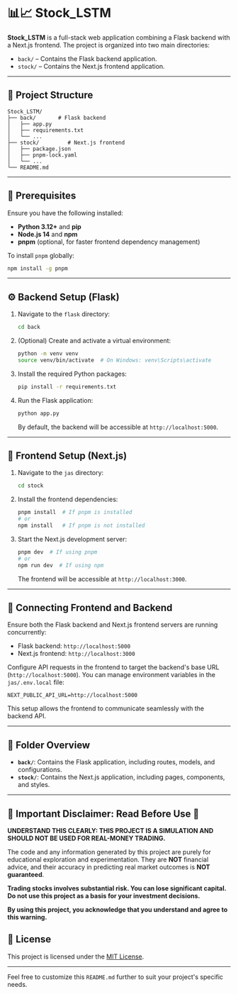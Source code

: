 # 📊📈 Stock_LSTM

**Stock_LSTM** is a full-stack web application combining a Flask backend with a Next.js frontend. The project is organized into two main directories:

* `back/` – Contains the Flask backend application.
* `stock/` – Contains the Next.js frontend application.

---

## 🚀 Project Structure

```
Stock_LSTM/
├── back/       # Flask backend
│   ├── app.py
│   ├── requirements.txt
│   └── ...
├── stock/         # Next.js frontend
│   ├── package.json
│   ├── pnpm-lock.yaml
│   └── ...
└── README.md
```

---

## 🧰 Prerequisites

Ensure you have the following installed:

* **Python 3.12+** and **pip**
* **Node.js 14** and **npm**
* **pnpm** (optional, for faster frontend dependency management)

To install `pnpm` globally:

```bash
npm install -g pnpm
```

---

## ⚙️ Backend Setup (Flask)

1. Navigate to the `flask` directory:

   ```bash
   cd back
   ```

2. (Optional) Create and activate a virtual environment:

   ```bash
   python -m venv venv
   source venv/bin/activate  # On Windows: venv\Scripts\activate
   ```

3. Install the required Python packages:

   ```bash
   pip install -r requirements.txt
   ```

4. Run the Flask application:

   ```bash
   python app.py
   ```

   By default, the backend will be accessible at `http://localhost:5000`.

---

## 🎨 Frontend Setup (Next.js)

1. Navigate to the `jas` directory:

   ```bash
   cd stock
   ```

2. Install the frontend dependencies:

   ```bash
   pnpm install  # If pnpm is installed
   # or
   npm install   # If pnpm is not installed
   ```

3. Start the Next.js development server:

   ```bash
   pnpm dev  # If using pnpm
   # or
   npm run dev  # If using npm
   ```

   The frontend will be accessible at `http://localhost:3000`.

---

## 🔗 Connecting Frontend and Backend

Ensure both the Flask backend and Next.js frontend servers are running concurrently:

* Flask backend: `http://localhost:5000`
* Next.js frontend: `http://localhost:3000`

Configure API requests in the frontend to target the backend's base URL (`http://localhost:5000`). You can manage environment variables in the `jas/.env.local` file:

```
NEXT_PUBLIC_API_URL=http://localhost:5000
```

This setup allows the frontend to communicate seamlessly with the backend API.

---

## 📂 Folder Overview

* **`back/`**: Contains the Flask application, including routes, models, and configurations.
* **`stock/`**: Contains the Next.js application, including pages, components, and styles.

---

## 🛑 Important Disclaimer: Read Before Use 🛑

**UNDERSTAND THIS CLEARLY: THIS PROJECT IS A SIMULATION AND SHOULD NOT BE USED FOR REAL-MONEY TRADING.**

The code and any information generated by this project are purely for educational exploration and experimentation. They are **NOT** financial advice, and their accuracy in predicting real market outcomes is **NOT guaranteed**.

**Trading stocks involves substantial risk. You can lose significant capital. Do not use this project as a basis for your investment decisions.**

**By using this project, you acknowledge that you understand and agree to this warning.**



## 📄 License

This project is licensed under the [MIT License](LICENSE).

---

Feel free to customize this `README.md` further to suit your project's specific needs.
